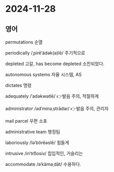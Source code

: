 # 2024-11-28

## 영어

permutations 순열

periodically /ˌpirēˈädək(ə)lē/ 주기적으로

depleted 고갈, has become depleted 소진되었다.

autonomous systems 자율 시스템, AS

dictates 명령

adequately /ˈadəkwətlē/ 👉발음 주의, 적절하게

administrator /ədˈminəˌstrādər/ 👉발음 주의, 관리자

mail parcel 우편 소포

administrative team 행정팀

laboriously /ləˈbôrēəslē/ 힘들게

intrusive /inˈtro͞osiv/ 칩입적인, 거슬리는

accommodate /əˈkäməˌdāt/ 수용하다.